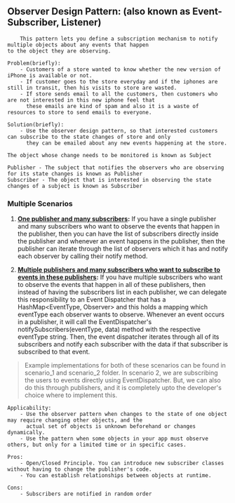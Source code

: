 ## Observer Design Pattern: (also known as Event-Subscriber, Listener)
```text
    This pattern lets you define a subscription mechanism to notify multiple objects about any events that happen
to the object they are observing.
```

```text
Problem(briefly):
    - Customers of a store wanted to know whether the new version of iPhone is available or not.
    - If customer goes to the store everyday and if the iphones are still in transit, then his visits to store are wasted.
    - If store sends email to all the customers, then customers who are not interested in this new iphone feel that
      these emails are kind of spam and also it is a waste of resources to store to send emails to everyone.

Solution(briefly):
    - Use the observer design pattern, so that interested customers can subscribe to the state changes of store and only
      they can be emailed about any new events happening at the store.
```

```text
The object whose change needs to be monitored is known as Subject

Publisher - The subject that notifies the observers who are observing for its state changes is known as Publisher
Subscriber - The object that is interested in observing the state changes of a subject is known as Subscriber
```

### Multiple Scenarios
1. **<u>One publisher and many subscribers</u>:** If you have a single publisher and many subscribers who want to observe the
    events that happen in the publisher, then you can have the list of subscribers directly inside the publisher and
    whenever an event happens in the publisher, then the publisher can iterate through the list of observers which it
    has and notify each observer by calling their notify method.

2. **<u>Multiple publishers and many subscribers who want to subscribe to events in these publishers</u>:** If you have
    multiple subscribers who want to observe the events that happen in all of these publishers, then instead of
    having the subscribers list in each publisher, we can delegate this responsibility to an Event Dispatcher that has
    a HashMap<EventType, Observer> and this holds a mapping which eventType each observer wants to observe. Whenever an
    event occurs in a publisher, it will call the EventDispatcher's notifySubscribers(eventType, data) method with the 
    respective eventType string. Then, the event dispatcher iterates through all of its subscribers and notify each
    subscriber with the data if that subscriber is subscribed to that event.

> Example implementations for both of these scenarios can be found in scenario_1 and scenario_2 folder. In scenario 2,
we are subscribing the users to events directly using EventDispatcher. But, we can also do this through publishers,
and it is completely upto the developer's choice where to implement this.

```text
Applicability:
    - Use the observer pattern when changes to the state of one object may require changing other objects, and the 
      actual set of objects is unknown beforehand or changes dynamically.
    - Use the pattern when some objects in your app must observe others, but only for a limited time or in specific cases.
```

```text
Pros:
    - Open/Closed Principle. You can introduce new subscriber classes without having to change the publisher's code.
    - You can establish relationships between objects at runtime.
```

```text
Cons:
    - Subscribers are notified in random order
```

    

